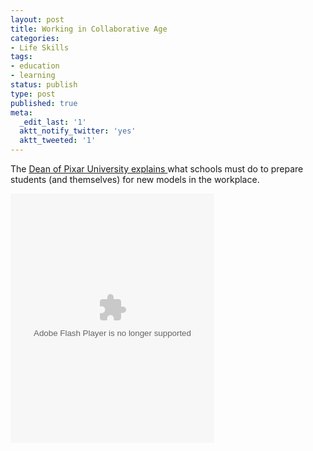 ```yaml
---
layout: post
title: Working in Collaborative Age
categories:
- Life Skills
tags:
- education
- learning
status: publish
type: post
published: true
meta:
  _edit_last: '1'
  aktt_notify_twitter: 'yes'
  aktt_tweeted: '1'
---
```

The <a href="http://www.edutopia.org/randy-nelson-school-to-career-video">Dean of Pixar University explains </a>what schools must do to prepare students (and themselves) for new models in the workplace.

<object id="flashObj" classid="clsid:d27cdb6e-ae6d-11cf-96b8-444553540000" width="326" height="399" codebase="http://download.macromedia.com/pub/shockwave/cabs/flash/swflash.cab#version=6,0,40,0"><param name="bgcolor" value="#FFFFFF" /><param name="flashVars" value="videoId=96935121001&amp;linkBaseURL=http%3A%2F%2Fwww.edutopia.org%2Frandy-nelson-school-to-career-video&amp;playerID=85476225001&amp;playerKey=AQ%2E%2E,AAAAEB37iok%2E,WCM8Fxf9urWXvPHVqwbTgBZpf-N7C4SW&amp;domain=embed&amp;dynamicStreaming=true" /><param name="base" value="http://admin.brightcove.com" /><param name="seamlesstabbing" value="false" /><param name="allowFullScreen" value="true" /><param name="swLiveConnect" value="true" /><param name="allowScriptAccess" value="always" /><param name="src" value="http://c.brightcove.com/services/viewer/federated_f9?isVid=1&amp;isUI=1" /><param name="name" value="flashObj" /><param name="flashvars" value="videoId=96935121001&amp;linkBaseURL=http%3A%2F%2Fwww.edutopia.org%2Frandy-nelson-school-to-career-video&amp;playerID=85476225001&amp;playerKey=AQ%2E%2E,AAAAEB37iok%2E,WCM8Fxf9urWXvPHVqwbTgBZpf-N7C4SW&amp;domain=embed&amp;dynamicStreaming=true" /><param name="allowfullscreen" value="true" /><embed id="flashObj" type="application/x-shockwave-flash" width="326" height="399" src="http://c.brightcove.com/services/viewer/federated_f9?isVid=1&amp;isUI=1" name="flashObj" allowscriptaccess="always" swliveconnect="true" allowfullscreen="true" seamlesstabbing="false" base="http://admin.brightcove.com" flashvars="videoId=96935121001&amp;linkBaseURL=http%3A%2F%2Fwww.edutopia.org%2Frandy-nelson-school-to-career-video&amp;playerID=85476225001&amp;playerKey=AQ%2E%2E,AAAAEB37iok%2E,WCM8Fxf9urWXvPHVqwbTgBZpf-N7C4SW&amp;domain=embed&amp;dynamicStreaming=true" bgcolor="#FFFFFF"></embed></object>
